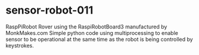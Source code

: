 # sensor-robot-011
RaspPiRobot Rover using the RaspiRobotBoard3 manufactured by MonkMakes.com
Simple python code using multiprocessing to enable sensor to be operational at the same time as the robot is being controlled by keystrokes.
